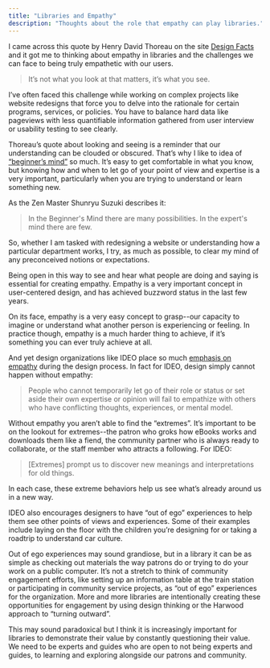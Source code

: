 ```yaml
---
title: "Libraries and Empathy"
description: "Thoughts about the role that empathy can play libraries."
---
```


I came across this quote by Henry David Thoreau on the site [Design Facts](http://www.designfacts.org/fact/111) and it got me to thinking about empathy in libraries and the challenges we can face to being truly empathetic with our users.

<!--more-->

> It’s not what you look at that matters, it’s what you see.

I’ve often faced this challenge while working on complex projects like website redesigns that force you to delve into the rationale for certain programs, services, or policies. You have to balance hard data like pageviews with less quantifiable information gathered from user interview or usability testing to see clearly.

Thoreau’s quote about looking and seeing is a reminder that our understanding can be clouded or obscured. That’s why I like to idea of [“beginner’s mind”](http://www.inc.com/rhett-power/11-ways-how-to-develop-a-beginner-s-mind.html) so much. It’s easy to get comfortable in what you know, but knowing how and when to let go of your point of view and expertise is a very important, particularly when you are trying to understand or learn something new.

As the Zen Master Shunryu Suzuki describes it:

> In the Beginner's Mind there are many possibilities. In the expert's mind there are few.

So, whether I am tasked with redesigning a website or understanding how a particular department works, I try, as much as possible, to clear my mind of any preconceived notions or expectations.

Being open in this way to see and hear what people are doing and saying is  essential for creating empathy. Empathy is a very important concept in user-centered design, and has achieved buzzword status in the last few years.

On its face, empathy is a very easy concept to grasp--our capacity to imagine or understand what another person is experiencing or feeling. In practice though, empathy is a much harder thing to achieve, if it’s something you can ever truly achieve at all.

And yet design organizations like IDEO place so much [emphasis on empathy](https://www.ideo.com/images/uploads/news/pdfs/Empathy_on_the_Edge.pdf) during the design process. In fact for IDEO, design simply cannot happen without empathy:

> People who cannot temporarily let go of their role or status or set aside their own expertise or opinion will fail to empathize with others who have conflicting thoughts, experiences, or mental model.

Without empathy you aren’t able to find the “extremes”. It’s important to be on the lookout for extremes--the patron who groks how eBooks works and downloads them like a fiend, the community partner who is always ready to collaborate, or the staff member who attracts a following. For IDEO:

> [Extremes] prompt us to discover new meanings and interpretations for old things.

In each case, these extreme behaviors help us see what’s already around us in a new way.

IDEO also encourages designers to have “out of ego” experiences to help them see other points of views and experiences. Some of their examples include laying on the floor with the children you’re designing for or taking a roadtrip to understand car culture.

Out of ego experiences may sound grandiose, but in a library it can be as simple as checking out materials the way patrons do or trying to do your work on a public computer. It’s not a stretch to think of community engagement efforts, like setting up an information table at the train station or participating in community service projects, as “out of ego” experiences for the organization. More and more libraries are intentionally creating these opportunities for engagement by using design thinking or the Harwood approach to “turning outward”.

This may sound paradoxical but I think it is increasingly important for libraries to demonstrate their value by constantly questioning their value. We need to be experts and guides who are open to not being experts and guides, to learning and exploring alongside our patrons and community.
